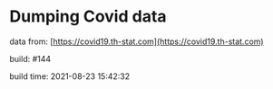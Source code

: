 Dumping Covid data
==================
                        
data from: [https://covid19.th-stat.com](https://covid19.th-stat.com)

build: #144

build time: 2021-08-23 15:42:32

